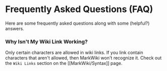 Frequently Asked Questions (FAQ)
================================

Here are some frequently asked questions along with some (helpful?) answers.

### Why Isn't My Wiki Link Working?

Only certain characters are allowed in wiki links. If you link contain
characters that aren't allowed, then MarkWiki won't recognize it. Check out
the `Wiki Links` section on the [[MarkWiki/Syntax]] page.

